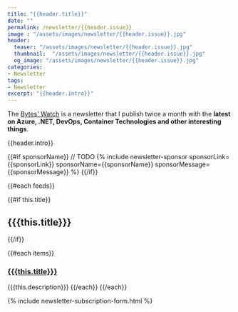 ```yaml
---
title: "{{header.title}}"
date: ""
permalink: /newsletter/{{header.issue}}
image : "/assets/images/newsletter/{{header.issue}}.jpg"
header:
  teaser: "/assets/images/newsletter/{{header.issue}}.jpg"
  thumbnail:  "/assets/images/newsletter/{{header.issue}}.jpg"
  og_image: "/assets/images/newsletter/{{header.issue}}.jpg"
categories:
- Newsletter
tags:
- Newsletter
excerpt: "{{header.intro}}"
---
```


The [Bytes' Watch](https://www.gurucharan.in/newsletter/) is a newsletter that I publish twice a month with the **latest on Azure, .NET, DevOps, Container Technologies and other interesting things**.

{{header.intro}}

{{#if sponsorName}}
// TODO
{% include newsletter-sponsor sponsorLink={{sponsorLink}} sponsorName={{sponsorName}} sponsorMessage={{sponsorMessage}}  %}
{{/if}}

{{#each feeds}}

{{#if this.title}}
## {{{this.title}}}
{{/if}}

{{#each items}}

### [{{{this.title}}}]({{{this.link}}})

{{{this.description}}}
{{/each}}
{{/each}}

{% include newsletter-subscription-form.html %}
